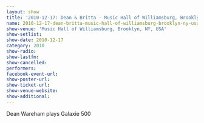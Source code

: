 ```yaml
---
layout: show
title: '2010-12-17: Dean & Britta - Music Hall of Williamsburg, Brooklyn, NY, USA'
name: 2010-12-17-dean-britta-music-hall-of-williamsburg-brooklyn-ny-usa
show-venue: 'Music Hall of Williamsburg, Brooklyn, NY, USA'
show-setlist: 
show-date: 2010-12-17
category: 2010
show-radio: 
show-lastfm: 
show-cancelled: 
performers: 
facebook-event-url: 
show-poster-url: 
show-ticket-url: 
show-venue-website: 
show-additional: 
---
```


Dean Wareham plays Galaxie 500